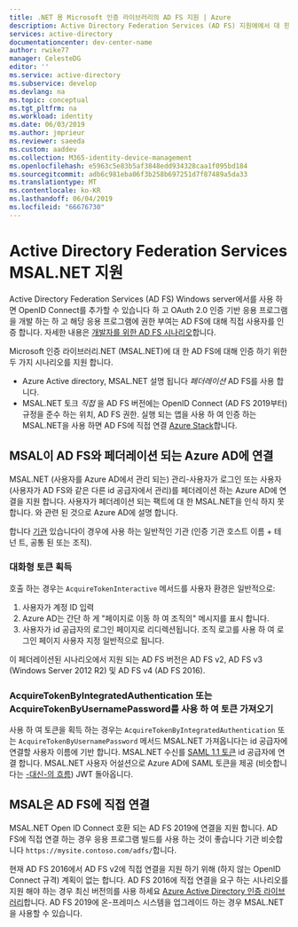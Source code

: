 ```yaml
---
title: .NET 용 Microsoft 인증 라이브러리의 AD FS 지원 | Azure
description: Active Directory Federation Services (AD FS) 지원에에서 대 한 Microsoft 인증 라이브러리.NET (MSAL.NET)에 대해 알아봅니다.
services: active-directory
documentationcenter: dev-center-name
author: rwike77
manager: CelesteDG
editor: ''
ms.service: active-directory
ms.subservice: develop
ms.devlang: na
ms.topic: conceptual
ms.tgt_pltfrm: na
ms.workload: identity
ms.date: 06/03/2019
ms.author: jmprieur
ms.reviewer: saeeda
ms.custom: aaddev
ms.collection: M365-identity-device-management
ms.openlocfilehash: e5963c5e83b5af3848edd934328caa1f095bd184
ms.sourcegitcommit: adb6c981eba06f3b258b697251d7f87489a5da33
ms.translationtype: MT
ms.contentlocale: ko-KR
ms.lasthandoff: 06/04/2019
ms.locfileid: "66676730"
---
```

# <a name="active-directory-federation-services-support-in-msalnet"></a>Active Directory Federation Services MSAL.NET 지원
Active Directory Federation Services (AD FS) Windows server에서를 사용 하면 OpenID Connect를 추가할 수 있습니다 하 고 OAuth 2.0 인증 기반 응용 프로그램을 개발 하는 하 고 해당 응용 프로그램에 권한 부여는 AD FS에 대해 직접 사용자를 인증 합니다. 자세한 내용은 [개발자를 위한 AD FS 시나리오](/windows-server/identity/ad-fs/overview/ad-fs-scenarios-for-developers)합니다.

Microsoft 인증 라이브러리.NET (MSAL.NET)에 대 한 AD FS에 대해 인증 하기 위한 두 가지 시나리오를 지원 합니다.

- Azure Active directory, MSAL.NET 설명 됩니다 *페더레이션* AD FS를 사용 합니다.
- MSAL.NET 토크 *직접* 을 AD FS 버전에는 OpenID Connect (AD FS 2019부터) 규정을 준수 하는 위치, AD FS 권한. 실행 되는 앱을 사용 하 여 인증 하는 MSAL.NET을 사용 하면 AD FS에 직접 연결 [Azure Stack](https://azure.microsoft.com/overview/azure-stack/)합니다.

## <a name="msal-connects-to-azure-ad-which-is-federated-with-ad-fs"></a>MSAL이 AD FS와 페더레이션 되는 Azure AD에 연결
MSAL.NET (사용자를 Azure AD에서 관리 되는) 관리-사용자가 로그인 또는 사용자 (사용자가 AD FS와 같은 다른 id 공급자에서 관리)를 페더레이션 하는 Azure AD에 연결을 지원 합니다. 사용자가 페더레이션 되는 팩트에 대 한 MSAL.NET을 인식 하지 못합니다. 와 관련 된 것으로 Azure AD에 설명 합니다.

합니다 [기관](msal-client-application-configuration.md#authority) 있습니다이 경우에 사용 하는 일반적인 기관 (인증 기관 호스트 이름 + 테 넌 트, 공통 된 또는 조직).

### <a name="acquiring-a-token-interactively"></a>대화형 토큰 획득
호출 하는 경우는 `AcquireTokenInteractive` 메서드를 사용자 환경은 일반적으로:

1. 사용자가 계정 ID 입력
2. Azure AD는 간단 하 게 "페이지로 이동 하 여 조직의" 메시지를 표시 합니다.
3. 사용자가 id 공급자의 로그인 페이지로 리디렉션됩니다. 조직 로고를 사용 하 여 로그인 페이지 사용자 지정 일반적으로 됩니다.

이 페더레이션된 시나리오에서 지원 되는 AD FS 버전은 AD FS v2, AD FS v3 (Windows Server 2012 R2) 및 AD FS v4 (AD FS 2016).

### <a name="acquiring-a-token-using-acquiretokenbyintegratedauthentication-or-acquiretokenbyusernamepassword"></a>AcquireTokenByIntegratedAuthentication 또는 AcquireTokenByUsernamePassword를 사용 하 여 토큰 가져오기
사용 하 여 토큰을 획득 하는 경우는 `AcquireTokenByIntegratedAuthentication` 또는 `AcquireTokenByUsernamePassword` 메서드 MSAL.NET 가져옵니다는 id 공급자에 연결할 사용자 이름에 기반 합니다.  MSAL.NET 수신를 [SAML 1.1 토큰](reference-saml-tokens.md) id 공급자에 연결 합니다.  MSAL.NET 사용자 어설션으로 Azure AD에 SAML 토큰을 제공 (비슷합니다는 [-대신-의 흐름](msal-authentication-flows.md#on-behalf-of)) JWT 돌아옵니다.

## <a name="msal-connects-directly-to-ad-fs"></a>MSAL은 AD FS에 직접 연결
MSAL.NET Open ID Connect 호환 되는 AD FS 2019에 연결을 지원 합니다. AD FS에 직접 연결 하는 경우 응용 프로그램 빌드를 사용 하는 것이 좋습니다 기관 비슷합니다 `https://mysite.contoso.com/adfs/`합니다.

현재 AD FS 2016에서 AD FS v2에 직접 연결을 지원 하기 위해 (하지 않는 OpenID Connect 규격) 계획이 없는 합니다. AD FS 2016에 직접 연결을 요구 하는 시나리오를 지원 해야 하는 경우 최신 버전의를 사용 하세요 [Azure Active Directory 인증 라이브러리](active-directory-authentication-libraries.md#microsoft-supported-client-libraries)합니다. AD FS 2019에 온-프레미스 시스템을 업그레이드 하는 경우 MSAL.NET을 사용할 수 있습니다.
